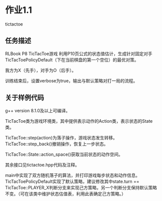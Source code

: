 # 作业1.1
tictactoe
## 任务描述
  RLBook P8 TicTacToe游戏 利用P10页公式的状态值估计，生成针对固定对手TicTacToePolicyDefault（下在当前棋盘的第一个空位）的最优对策。

  我方为X（先手），对手为O（后手）。

  训练结束后，设置verbose为true，输出与默认策略对打一局的流程。
## 关于样例代码
  g++ version 8.1.0及以上可编译。

  TicTacToe类为游戏环境类，其中提供表示动作的Action类，表示状态的State类。

  TicTacToe::step(action)为落子操作，游戏状态发生转移。TicTacToe::step_back()撤销操作，恢复上一步状态。

  TicTacToe::State::action_space()获取当前状态的动作空间。

  其余接口见tictactoe.hpp代码及注释。

  main中实现了双方随机落子的算法，并打印游戏每步状态和动作信息。TicTacToePolicyDefault实现了默认策略，建议修改其中state.turn == TicTacToe::PLAYER_X判断分支来实现己方策略，另一个判断分支保持默认策略不变。（可在该类中维护状态估值表，利用此表确定己方策略。）